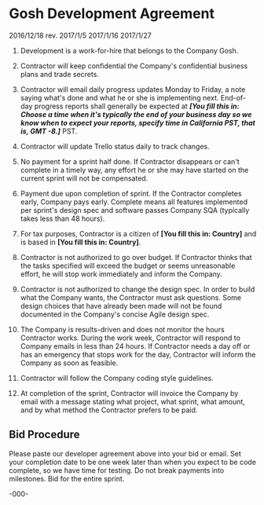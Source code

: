 # Gosh Development Agreement

2016/12/18 rev. 2017/1/5 2017/1/16 2017/1/27

1. Development is a work-for-hire that belongs to the Company Gosh.

2. Contractor will keep confidential the Company's confidential business plans and trade secrets.

3. Contractor will email daily progress updates Monday to Friday, a note saying what's done and what he or she is implementing next. End-of-day progress reports shall generally be expected at ___[You fill this in: Choose a time when it's typically the end of your business day so we know when to expect your reports, specify time in California PST, that is, GMT -8.]___ PST.

4. Contractor will update Trello status daily to track changes.

5. No payment for a sprint half done. If Contractor disappears or can't complete in a timely way, any effort he or she may have started on the current sprint will not be compensated.

6. Payment due upon completion of sprint. If the Contractor completes early, Company pays early. Complete means all features implemented per sprint's design spec and software passes Company SQA (typically takes less than 48 hours).

7. For tax purposes, Contractor is a citizen of __[You fill this in: Country]__ and is based in __[You fill this in: Country]__.

8. Contractor is not authorized to go over budget. If Contractor thinks that the tasks specified will exceed the budget or seems unreasonable effort, he will stop work immediately and inform the Company. 

9. Contractor is not authorized to change the design spec. In order to build what the Company wants, the Contractor must ask questions. Some design choices that have already been made will not be found documented in the Company's concise Agile design spec.

10. The Company is results-driven and does not monitor the hours Contractor works. During the work week, Contractor will respond to Company emails in less than 24 hours. If Contractor needs a day off or has an emergency that stops work for the day, Contractor will inform the Company as soon as feasible.

11. Contractor will follow the Company coding style guidelines.

12. At completion of the sprint, Contractor will invoice the Company by email with a message stating what project, what sprint, what amount, and by what method the Contractor prefers to be paid.

## Bid Procedure

Please paste our developer agreement above into your bid or email. Set your completion date to be one week later than when you expect to be code complete, so we have time for testing. Do not break payments into milestones. Bid for the entire sprint.

-000-
